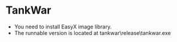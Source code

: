 # TankWar

- You need to install EasyX image library.
- The runnable version is located at tankwar\release\tankwar.exe

